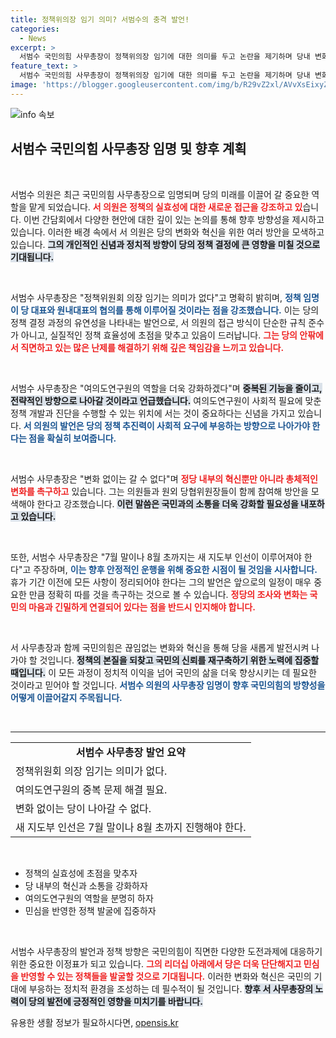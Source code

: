 ```yaml
---
title: 정책위의장 임기 의미? 서범수의 충격 발언!
categories:
  - News
excerpt: >
  서범수 국민의힘 사무총장이 정책위의장 임기에 대한 의미를 두고 논란을 제기하며 당내 변화의 필요성을 강조했다. 그는 변화 없이는 갈 수 없다며 당의 혁신을 위한 정책 발굴에 힘쓰겠다고 다짐했다.
feature_text: >
  서범수 국민의힘 사무총장이 정책위의장 임기에 대한 의미를 두고 논란을 제기하며 당내 변화의 필요성을 강조했다. 그는 변화 없이는 갈 수 없다며 당의 혁신을 위한 정책 발굴에 힘쓰겠다고 다짐했다.
image: 'https://blogger.googleusercontent.com/img/b/R29vZ2xl/AVvXsEixyZcFfHzMRdzZMjFBmAUKJYCLCGyLL1o632UiGVXcaFdKo_bkvkuCioo0uUKlGfBVcT3P84aROyZIXSBEx3Aw5nCQ3pTgDom1WDC4m8eifvWiAmWEEVb4x6G_l8C0QH225ldMjyaFvpxGEBGNO37VmDTDMHGhJPq73UglMfDca1-0aw/s1600/blogspot.png'
---
```


<p><img src="https://blogger.googleusercontent.com/img/b/R29vZ2xl/AVvXsEixyZcFfHzMRdzZMjFBmAUKJYCLCGyLL1o632UiGVXcaFdKo_bkvkuCioo0uUKlGfBVcT3P84aROyZIXSBEx3Aw5nCQ3pTgDom1WDC4m8eifvWiAmWEEVb4x6G_l8C0QH225ldMjyaFvpxGEBGNO37VmDTDMHGhJPq73UglMfDca1-0aw/s1600/blogspot.png" alt="info 속보" /></p>

<h2 data-ke-size="size26">서범수 국민의힘 사무총장 임명 및 향후 계획</h2>

<p data-ke-size="size16">&nbsp;</p>

<p>서범수 의원은 최근 국민의힘 사무총장으로 임명되며 당의 미래를 이끌어 갈 중요한 역할을 맡게 되었습니다. <b><span style="color: #ee2323;">서 의원은 정책의 실효성에 대한 새로운 접근을 강조하고 있</span></b>습니다. 이번 간담회에서 다양한 현안에 대한 깊이 있는 논의를 통해 향후 방향성을 제시하고 있습니다. 이러한 배경 속에서 서 의원은 당의 변화와 혁신을 위한 여러 방안을 모색하고 있습니다. <b><span style="background-color: #21538527;">그의 개인적인 신념과 정치적 방향이 당의 정책 결정에 큰 영향을 미칠 것으로 기대됩니다.</span></b> </p>

<p data-ke-size="size16">&nbsp;</p>

<p>서범수 사무총장은 "정책위원회 의장 임기는 의미가 없다"고 명확히 밝히며, <b><span style="color: #1a5490;">정책 임명이 당 대표와 원내대표의 협의를 통해 이루어질 것이라는 점을 강조했습니다.</span></b> 이는 당의 정책 결정 과정의 유연성을 나타내는 발언으로, 서 의원의 접근 방식이 단순한 규칙 준수가 아니고, 실질적인 정책 효율성에 초점을 맞추고 있음이 드러납니다. <b><span style="color: #ee2323;">그는 당의 안팎에서 직면하고 있는 많은 난제를 해결하기 위해 깊은 책임감을 느끼고 있습니다.</span></b> </p>

<p data-ke-size="size16">&nbsp;</p>

<p>서범수 사무총장은 "여의도연구원의 역할을 더욱 강화하겠다"며 <b><span style="background-color: #21538527;">중복된 기능을 줄이고, 전략적인 방향으로 나아갈 것이라고 언급했습니다.</span></b> 여의도연구원이 사회적 필요에 맞춘 정책 개발과 진단을 수행할 수 있는 위치에 서는 것이 중요하다는 신념을 가지고 있습니다. <b><span style="color: #1a5490;">서 의원의 발언은 당의 정책 추진력이 사회적 요구에 부응하는 방향으로 나아가야 한다는 점을 확실히 보여줍니다.</span></b> </p>

<p data-ke-size="size16">&nbsp;</p>

<p>서범수 사무총장은 "변화 없이는 갈 수 없다"며 <b><span style="color: #ee2323;">정당 내부의 혁신뿐만 아니라 총체적인 변화를 촉구하고</span></b> 있습니다. 그는 의원들과 원외 당협위원장들이 함께 참여해 방안을 모색해야 한다고 강조했습니다. <b><span style="background-color: #21538527;">이런 말씀은 국민과의 소통을 더욱 강화할 필요성을 내포하고 있습니다.</span></b> </p>

<p data-ke-size="size16">&nbsp;</p>

<p>또한, 서범수 사무총장은 "7월 말이나 8월 초까지는 새 지도부 인선이 이루어져야 한다"고 주장하며, <b><span style="color: #1a5490;">이는 향후 안정적인 운행을 위해 중요한 시점이 될 것임을 시사합니다.</span></b> 휴가 기간 이전에 모든 사항이 정리되어야 한다는 그의 발언은 앞으로의 일정이 매우 중요한 만큼 정확히 따를 것을 촉구하는 것으로 볼 수 있습니다. <b><span style="color: #ee2323;">정당의 조사와 변화는 국민의 마음과 긴밀하게 연결되어 있다는 점을 반드시 인지해야 합니다.</span></b> </p>

<p data-ke-size="size16">&nbsp;</p>

<p>서 사무총장과 함께 국민의힘은 끊임없는 변화와 혁신을 통해 당을 새롭게 발전시켜 나가야 할 것입니다. <b><span style="background-color: #21538527;">정책의 본질을 되찾고 국민의 신뢰를 재구축하기 위한 노력에 집중할 때입니다.</span></b> 이 모든 과정이 정치적 이익을 넘어 국민의 삶을 더욱 향상시키는 데 필요한 것이라고 믿어야 할 것입니다. <b><span style="color: #1a5490;">서범수 의원의 사무총장 임명이 향후 국민의힘의 방향성을 어떻게 이끌어갈지 주목됩니다.</span></b> </p>

<p data-ke-size="size16">&nbsp;</p>

<hr> 

<table style="width: 100%;">
  <tr>
    <td style="text-align: center; height: 17px;"><b>서범수 사무총장 발언 요약</b></td>
  </tr>
  <tr>
    <td>정책위원회 의장 임기는 의미가 없다.</td>
  </tr>
  <tr>
    <td>여의도연구원의 중복 문제 해결 필요.</td>
  </tr>
  <tr>
    <td>변화 없이는 당이 나아갈 수 없다.</td>
  </tr>
  <tr>
    <td>새 지도부 인선은 7월 말이나 8월 초까지 진행해야 한다.</td>
  </tr>
</table> 

<p data-ke-size="size16">&nbsp;</p> 

<ul>
  <li>정책의 실효성에 초점을 맞추자</li>
  <li>당 내부의 혁신과 소통을 강화하자</li>
  <li>여의도연구원의 역할을 분명히 하자</li>
  <li>민심을 반영한 정책 발굴에 집중하자</li>
</ul> 

<p data-ke-size="size16">&nbsp;</p> 

<p>서범수 사무총장의 발언과 정책 방향은 국민의힘이 직면한 다양한 도전과제에 대응하기 위한 중요한 이정표가 되고 있습니다. <b><span style="color: #ee2323;">그의 리더십 아래에서 당은 더욱 단단해지고 민심을 반영할 수 있는 정책들을 발굴할 것으로 기대됩니다.</span></b> 이러한 변화와 혁신은 국민의 기대에 부응하는 정치적 환경을 조성하는 데 필수적이 될 것입니다. <b><span style="background-color: #21538527;">향후 서 사무총장의 노력이 당의 발전에 긍정적인 영향을 미치기를 바랍니다.</span></b></p>
유용한 생활 정보가 필요하시다면, <a href="https://opensis.kr" rel="dofollow">opensis.kr</a>


